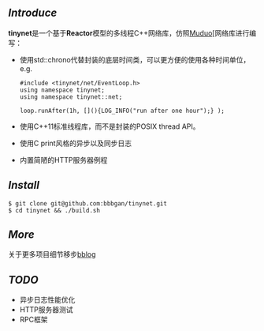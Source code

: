 ## *Introduce*

​	**tinynet**是一个基于**Reactor**模型的多线程C++网络库，仿照[Muduo](https://github.com/chenshuo/muduo)[网络库进行编写：

+ 使用std::chrono代替封装的底层时间类，可以更方便的使用各种时间单位， e.g.

  ```
  #include <tinynet/net/EventLoop.h>
  using namespace tinynet;
  using namespace tinynet::net;
  
  loop.runAfter(1h, [](){LOG_INFO("run after one hour");} );
  ```

+ 使用C++11标准线程库，而不是封装的POSIX thread API。

+ 使用C print风格的异步以及同步日志

+ 内置简陋的HTTP服务器例程

## *Install*

```
$ git clone git@github.com:bbbgan/tinynet.git
$ cd tinynet && ./build.sh
```

## *More*

关于更多项目细节移步[bblog](https://bbbgan.github.io/)

## *TODO*

+ 异步日志性能优化
+ HTTP服务器测试
+ RPC框架



